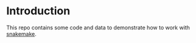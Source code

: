 # Introduction

This repo contains some code and data to demonstrate how to work with [snakemake](https://snakemake.readthedocs.io/en/stable/).
